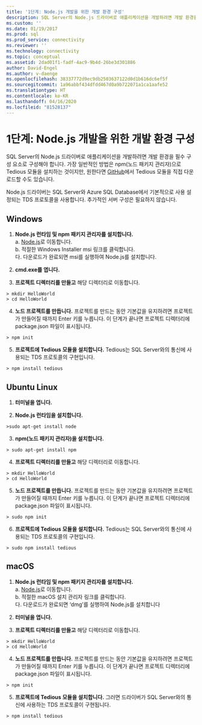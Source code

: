 ```yaml
---
title: '1단계: Node.js 개발을 위한 개발 환경 구성'
description: SQL Server의 Node.js 드라이버로 애플리케이션을 개발하려면 개발 환경을 필수 구성 요소로 구성해야 합니다.
ms.custom: ''
ms.date: 01/19/2017
ms.prod: sql
ms.prod_service: connectivity
ms.reviewer: ''
ms.technology: connectivity
ms.topic: conceptual
ms.assetid: 2dad01f1-fadf-4ac9-9b4d-26be3d301886
author: David-Engel
ms.author: v-daenge
ms.openlocfilehash: 38337772d9ec9db2503637122d0d1b616dc6ef5f
ms.sourcegitcommit: 1a96abbf434dfdd467d0a9b722071a1ca1aafe52
ms.translationtype: HT
ms.contentlocale: ko-KR
ms.lasthandoff: 04/16/2020
ms.locfileid: "81528137"
---
```

# <a name="step-1--configure-development-environment-for-nodejs-development"></a>1단계:  Node.js 개발을 위한 개발 환경 구성
SQL Server의 Node.js 드라이버로 애플리케이션을 개발하려면 개발 환경을 필수 구성 요소로 구성해야 합니다.  가장 일반적인 방법은 npm(노드 패키지 관리자)으로 Tedious 모듈을 설치하는 것이지만, 원한다면 [GitHub](https://github.com/pekim/tedious)에서 Tedious 모듈을 직접 다운로드할 수도 있습니다.  
  
Node.js 드라이버는 SQL Server와 Azure SQL Database에서 기본적으로 사용 설정되는 TDS 프로토콜을 사용합니다.  추가적인 서버 구성은 필요하지 않습니다.  
  
## <a name="windows"></a>Windows  
  
1. **Node.js 런타임 및 npm 패키지 관리자를 설치합니다.**  
a. [Node.js](https://nodejs.org/en/download/)로 이동합니다.  
b. 적절한 Windows Installer msi 링크를 클릭합니다.   
다. 다운로드가 완료되면 msi를 실행하여 Node.js를 설치합니다.  
  
2. **cmd.exe를 엽니다.**  
  
3. **프로젝트 디렉터리를 만들고** 해당 디렉터리로 이동합니다.    
```  
> mkdir HelloWorld  
> cd HelloWorld  
```  
4. **노드 프로젝트를 만듭니다.**  프로젝트를 만드는 동안 기본값을 유지하려면 프로젝트가 만들어질 때까지 Enter 키를 누릅니다. 이 단계가 끝나면 프로젝트 디렉터리에 package.json 파일이 표시됩니다.  
```  
> npm init  
```  
  
5. **프로젝트에 Tedious 모듈을 설치합니다.**  Tedious는 SQL Server와의 통신에 사용되는 TDS 프로토콜의 구현입니다.  
```  
> npm install tedious  
```  
  
## <a name="ubuntu-linux"></a>Ubuntu Linux  
  
1.  **터미널을 엽니다.**  
  
2. **Node.js 런타임을 설치합니다.**  
```  
>sudo apt-get install node  
```  
3. **npm(노드 패키지 관리자)을 설치합니다.**  
```  
> sudo apt-get install npm  
```  
4. **프로젝트 디렉터리를 만들고** 해당 디렉터리로 이동합니다.    
```  
> mkdir HelloWorld  
> cd HelloWorld  
```  
  
5. **노드 프로젝트를 만듭니다.**  프로젝트를 만드는 동안 기본값을 유지하려면 프로젝트가 만들어질 때까지 Enter 키를 누릅니다. 이 단계가 끝나면 프로젝트 디렉터리에 package.json 파일이 표시됩니다.  
```  
> sudo npm init  
```  
  
6. **프로젝트에 Tedious 모듈을 설치합니다.**  Tedious는 SQL Server와의 통신에 사용되는 TDS 프로토콜의 구현입니다.  
```  
> sudo npm install tedious  
```  
  
## <a name="macos"></a>macOS  
  
1. **Node.js 런타임 및 npm 패키지 관리자를 설치합니다.**  
a. [Node.js](https://nodejs.org/en/download/)로 이동합니다.  
b. 적절한 macOS 설치 관리자 링크를 클릭합니다.  
다. 다운로드가 완료되면 ‘dmg’를 실행하여 Node.js를 설치합니다  
  
2. **터미널을 엽니다.**  
  
3. **프로젝트 디렉터리를 만들고** 해당 디렉터리로 이동합니다.    
```  
> mkdir HelloWorld  
> cd HelloWorld  
```  
  
4. **노드 프로젝트를 만듭니다.**  프로젝트를 만드는 동안 기본값을 유지하려면 프로젝트가 만들어질 때까지 Enter 키를 누릅니다. 이 단계가 끝나면 프로젝트 디렉터리에 package.json 파일이 표시됩니다.  
```  
> npm init  
```  
  
5. **프로젝트에 Tedious 모듈을 설치합니다.**  그러면 드라이버가 SQL Server와의 통신에 사용하는 TDS 프로토콜이 구현됩니다.  
```  
> npm install tedious  
```  
